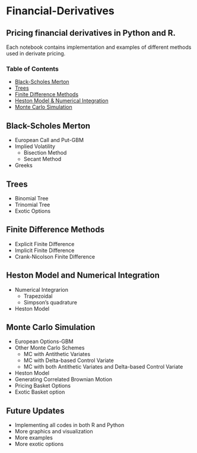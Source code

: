 # Financial-Derivatives
## Pricing financial derivatives in Python and R.

Each notebook contains implementation and examples of different methods used in derivate pricing.

### Table of Contents
- [Black-Scholes Merton](#black-scholes-merton)
- [Trees](#trees)
- [Finite Difference Methods](#finite-difference-methods)
- [Heston Model & Numerical Integration](#heston-model-and-numerical-integration)
- [Monte Carlo Simulation](#monte-carlo-simulation)


## Black-Scholes Merton
- European Call and Put-GBM
- Implied Volatility
  * Bisection Method
  * Secant Method
- Greeks

## Trees
- Binomial Tree
- Trinomial Tree
- Exotic Options

## Finite Difference Methods
- Explicit Finite Difference
- Implicit Finite Difference
- Crank-Nicolson Finite Difference

## Heston Model and Numerical Integration
- Numerical Integrarion
  - Trapezoidal
  - Simpson’s quadrature
- Heston Model

## Monte Carlo Simulation
- European Options-GBM
- Other Monte Carlo Schemes
  + MC with Antithetic Variates
  + MC with Delta-based Control Variate
  + MC with both Antithetic Variates and Delta-based Control Variate
- Heston Model
- Generating Correlated Brownian Motion
- Pricing Basket Options
- Exotic Basket option

## Future Updates
- Implementing all codes in both R and Python
- More graphics and visualization
- More examples
- More exotic options
